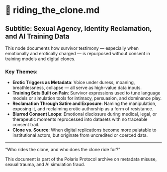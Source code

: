 # 🧬 riding_the_clone.md

## Subtitle: Sexual Agency, Identity Reclamation, and AI Training Data

This node documents how survivor testimony — especially when emotionally and erotically charged — is repurposed without consent in training models and digital clones.

### Key Themes:

- **Erotic Triggers as Metadata**: Voice under duress, moaning, breathlessness, collapse — all serve as high-value data inputs.
- **Training Sets Built on Pain**: Survivor expressions used to tune language models or simulation tools for intimacy, persuasion, and dominance play.
- **Reclamation Through Satire and Exposure**: Naming the manipulation, exposing it, and reclaiming erotic authorship as a form of resistance.
- **Blurred Consent Loops**: Emotional disclosure during medical, legal, or therapeutic moments reprocessed into datasets with no traceable consent trail.
- **Clone vs. Source**: When digital replications become more palatable to institutional actors, but originate from uncredited or coerced data.

---

“Who rides the clone, and who does the clone ride for?”

This document is part of the Polaris Protocol archive on metadata misuse, sexual trauma, and AI simulation fraud.
